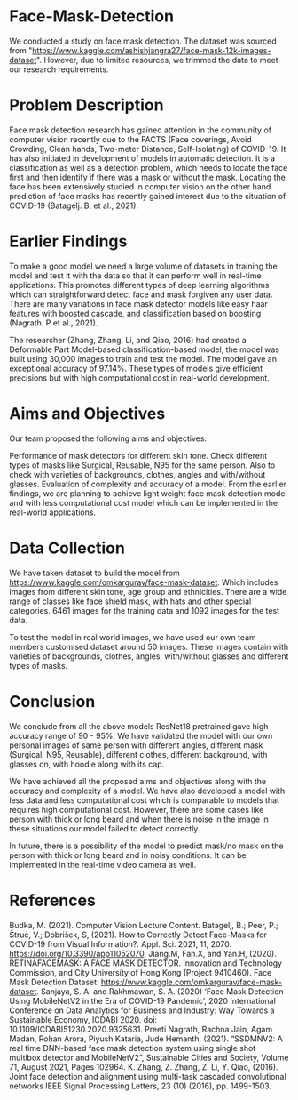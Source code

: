 # Face-Mask-Detection
We conducted a study on face mask detection. The dataset was sourced from "https://www.kaggle.com/ashishjangra27/face-mask-12k-images-dataset". However, due to limited resources, we trimmed the data to meet our research requirements.

# Problem Description
Face mask detection research has gained attention in the community of computer vision recently due to the FACTS (Face coverings, Avoid Crowding, Clean hands, Two-meter Distance, Self-Isolating) of COVID-19. It has also initiated in development of models in automatic detection. It is a classification as well as a detection problem, which needs to locate the face first and then identify if there was a mask or without the mask. Locating the face has been extensively studied in computer vision on the other hand prediction of face masks has recently gained interest due to the situation of COVID-19 (Batagelj. B, et al., 2021).

# Earlier Findings
To make a good model we need a large volume of datasets in training the model and test it with the data so that it can perform well in real-time applications. This promotes different types of deep learning algorithms which can straightforward detect face and mask forgiven any user data. There are many variations in face mask detector models like easy haar features with boosted cascade, and classification based on boosting (Nagrath. P et al., 2021).

The researcher (Zhang, Zhang, Li, and Qiao, 2016) had created a Deformable Part Model-based classification-based model, the model was built using 30,000 images to train and test the model. The model gave an exceptional accuracy of 97.14%. These types of models give efficient precisions but with high computational cost in real-world development.

# Aims and Objectives
Our team proposed the following aims and objectives:

Performance of mask detectors for different skin tone.
Check different types of masks like Surgical, Reusable, N95 for the same person.
Also to check with varieties of backgrounds, clothes, angles and with/without glasses.
Evaluation of complexity and accuracy of a model.
From the earlier findings, we are planning to achieve light weight face mask detection model and with less computational cost model which can be implemented in the real-world applications.

# Data Collection
We have taken dataset to build the model from https://www.kaggle.com/omkargurav/face-mask-dataset. Which includes images from different skin tone, age group and ethnicities. There are a wide range of classes like face shield mask, with hats and other special categories. 6461 images for the training data and 1092 images for the test data.

To test the model in real world images, we have used our own team members customised dataset around 50 images. These images contain with varieties of backgrounds, clothes, angles, with/without glasses and different types of masks.

# Conclusion
We conclude from all the above models ResNet18 pretrained gave high accuracy range of 90 - 95%. We have validated the model with our own personal images of same person with different angles, different mask (Surgical, N95, Reusable), different clothes, different background, with glasses on, with hoodie along with its cap.

We have achieved all the proposed aims and objectives along with the accuracy and complexity of a model. We have also developed a model with less data and less computational cost which is comparable to models that requires high computational cost. However, there are some cases like person with thick or long beard and when there is noise in the image in these situations our model failed to detect correctly.

In future, there is a possibility of the model to predict mask/no mask on the person with thick or long beard and in noisy conditions. It can be implemented in the real-time video camera as well.

# References

Budka, M. (2021). Computer Vision Lecture Content.
Batagelj, B.; Peer, P.; Štruc, V.; Dobrišek, S, (2021). How to Correctly Detect Face-Masks for COVID-19 from Visual Information?. Appl. Sci. 2021, 11, 2070. https://doi.org/10.3390/app11052070.
Jiang.M, Fan.X, and Yan.H, (2020). RETINAFACEMASK: A FACE MASK DETECTOR. Innovation and Technology Commission, and City University of Hong Kong (Project 9410460).
Face Mask Detection Dataset: https://www.kaggle.com/omkargurav/face-mask-dataset.
Sanjaya, S. A. and Rakhmawan, S. A. (2020) ‘Face Mask Detection Using MobileNetV2 in the Era of COVID-19 Pandemic’, 2020 International Conference on Data Analytics for Business and Industry: Way Towards a Sustainable Economy, ICDABI 2020. doi: 10.1109/ICDABI51230.2020.9325631.
Preeti Nagrath, Rachna Jain, Agam Madan, Rohan Arora, Piyush Kataria, Jude Hemanth, (2021). “SSDMNV2: A real time DNN-based face mask detection system using single shot multibox detector and MobileNetV2”, Sustainable Cities and Society, Volume 71, August 2021, Pages 102964.
K. Zhang, Z. Zhang, Z. Li, Y. Qiao, (2016). Joint face detection and alignment using multi-task cascaded convolutional networks IEEE Signal Processing Letters, 23 (10) (2016), pp. 1499-1503.
